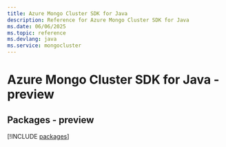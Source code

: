 ```yaml
---
title: Azure Mongo Cluster SDK for Java
description: Reference for Azure Mongo Cluster SDK for Java
ms.date: 06/06/2025
ms.topic: reference
ms.devlang: java
ms.service: mongocluster
---
```

# Azure Mongo Cluster SDK for Java - preview
## Packages - preview
[!INCLUDE [packages](mongo-cluster-index.md)]
